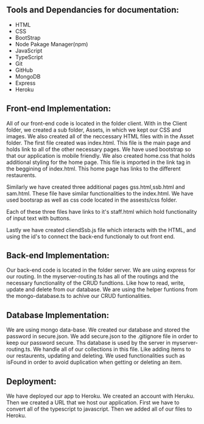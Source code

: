 Tools and Dependancies for documentation:
---
* HTML
* CSS
* BootStrap
* Node Pakage Manager(npm)
* JavaScript
* TypeScript
* Git
* GitHub
* MongoDB
* Express
* Heroku 


Front-end Implementation:
---

All of our front-end code is located in the folder client. With in the Client folder, we created a sub folder, Assets, in which we kept our CSS and images. We also created all of the neccessary HTML files with in the Asset folder. The first file created was index.html. This file is the main page and holds link to all of the other necessary pages. We have used bootstrap so that our application is mobile friendly. We also created home.css that holds additional styling for the home page. This file is imported in the link tag in the beggining of index.html. This home page has links to the different restaurents. 

Similarly we have created three additional pages gss.html,ssb.html and sam.html. These file have similar functionalities to the index.html. We have used bootsrap as well as css code located in the assests/css folder. 

Each of these three files have links to it's staff.html whiich hold functionality of input text with buttons. 

Lastly we have created cliendSsb.js file which interacts with the HTML, and using the id's to connect the back-end functionaly to out front end.



Back-end Implementation:
---

Our back-end code is located in the folder server. We are using express for our routing. In the myserver-routing.ts has all of the routings and the necessary functionality of the CRUD fundtions. Like how to read, write, update and delete from our database. We are using the helper funtions from the mongo-database.ts to achive our CRUD funtionalities. 


Database Implementation:
---

We are using mongo data-base. We created our database and stored the password in secure.json. We add secure.json to the .gitignore file in order to keep our password secure. Ths database is used by the server in myserver-routing.ts. We handle all of our collections in this file. Like adding items to our restaurents, updating and deleting. We used functionalities such as isFound in order to avoid duplication when getting or deleting an item.


Deployment:
---

We have deployed our app to Heroku. We created an account with Heruku. Then we created a URL that we host our application.  First we have to convert all of the typescript to javascript. Then we added all of our files to Heroku. 

